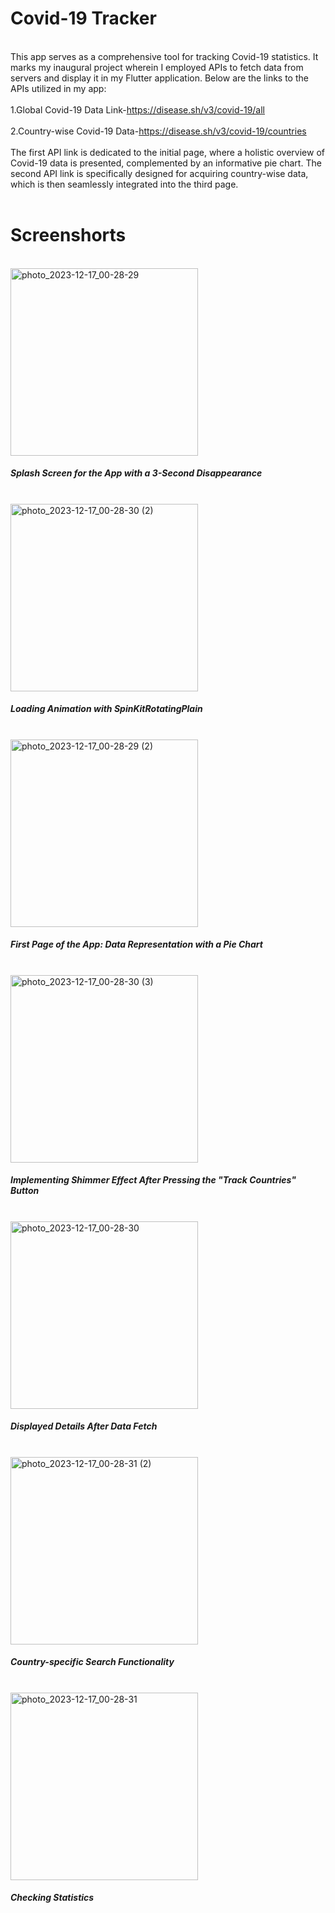 # Covid-19 Tracker
<br>This app serves as a comprehensive tool for tracking Covid-19 statistics. It marks my inaugural project wherein I employed APIs to fetch data from servers and display it in my Flutter application. Below are the links to the APIs utilized in my app:</br>
<br>1.Global Covid-19 Data Link-https://disease.sh/v3/covid-19/all</br>
<br>2.Country-wise Covid-19 Data-https://disease.sh/v3/covid-19/countries</br>
<br>The first API link is dedicated to the initial page, where a holistic overview of Covid-19 data is presented, complemented by an informative pie chart. The second API link is specifically designed for acquiring country-wise data, which is then seamlessly integrated into the third page.</br>
<br><h1>Screenshorts</h1></br>
<img src="https://github.com/Skull-7/covid_tracker/assets/109094090/ab898250-840b-46e2-8dac-255aa3cd3068" alt="photo_2023-12-17_00-28-29" width="300"/>
<br><h5><b>Splash Screen for the App with a 3-Second Disappearance</b></h5></br>
<img src="https://github.com/Skull-7/covid_tracker/assets/109094090/e3cdc5b6-63f5-416b-ae6e-19baeca187bc" alt="photo_2023-12-17_00-28-30 (2)" width="300"/>
<br><h5><b>Loading Animation with SpinKitRotatingPlain</b></h5></br>
<img src="https://github.com/Skull-7/covid_tracker/assets/109094090/253c6403-1254-4f2f-938c-a858628616f4" alt="photo_2023-12-17_00-28-29 (2)" width="300"/>
<br><h5><b>First Page of the App: Data Representation with a Pie Chart</b></h5></br>
<img src="https://github.com/Skull-7/covid_tracker/assets/109094090/5424f25f-a820-4445-a62d-c57ae200eea4" alt="photo_2023-12-17_00-28-30 (3)" width="300"/>
<br><h5><b>Implementing Shimmer Effect After Pressing the "Track Countries" Button</b></h5></br>
<img src="https://github.com/Skull-7/covid_tracker/assets/109094090/8efb9060-cb73-47eb-8bfd-0bbfc5f7e8b2" alt="photo_2023-12-17_00-28-30" width="300"/>
<br><h5><b>Displayed Details After Data Fetch</b></h5></br>
<img src="https://github.com/Skull-7/covid_tracker/assets/109094090/0a2f2364-cef4-469d-a0da-107d4b3244f2" alt="photo_2023-12-17_00-28-31 (2)" width="300"/>
<br><h5><b>Country-specific Search Functionality</b></h5></br>
<img src="https://github.com/Skull-7/covid_tracker/assets/109094090/4eb0a8ba-551c-448c-8fad-3e20aa9a5dd1" alt="photo_2023-12-17_00-28-31" width="300"/>
<br><h5><b>Checking Statistics</b></h5></br>
